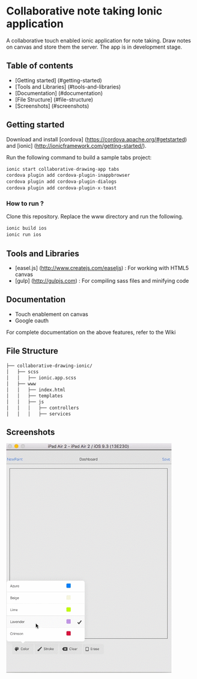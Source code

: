 # Collaborative note taking Ionic application

A collaborative touch enabled ionic application for note taking. Draw notes on canvas and store them the server. The app is in development stage. 

## Table of contents
* [Getting started] (#getting-started)
* [Tools and Libraries] (#tools-and-libraries)
* [Documentation] (#documentation)
* [File Structure] (#file-structure)
* [Screenshots] (#screenshots)

## Getting started
Download and install [cordova] (https://cordova.apache.org/#getstarted) and [ionic] (http://ionicframework.com/getting-started/).

Run the following command to build a sample tabs project:

```javascript
ionic start collaborative-drawing-app tabs
cordova plugin add cordova-plugin-inappbrowser
cordova plugin add cordova-plugin-dialogs
cordova plugin add cordova-plugin-x-toast
```
### How to run ?
Clone this repository. Replace the www directory and run the following.

```javascript
ionic build ios
ionic run ios
```
## Tools and Libraries
* [easel.js] (http://www.createjs.com/easeljs) : For working with HTML5 canvas
* [gulp] (http://gulpjs.com) : For compiling sass files and minifying code

## Documentation
* Touch enablement on canvas
* Google oauth

For complete documentation on the above features, refer to the Wiki

## File Structure
```
├── collaborative-drawing-ionic/
│   ├── scss
│   │   ├── ionic.app.scss
│   ├── www
│   │   ├── index.html
│   │   ├── templates
│   │   ├── js
│   │   │   ├── controllers
│   │   │   ├── services
```

## Screenshots
![alt text](screenshots/drawing.gif "Draw on canvas")